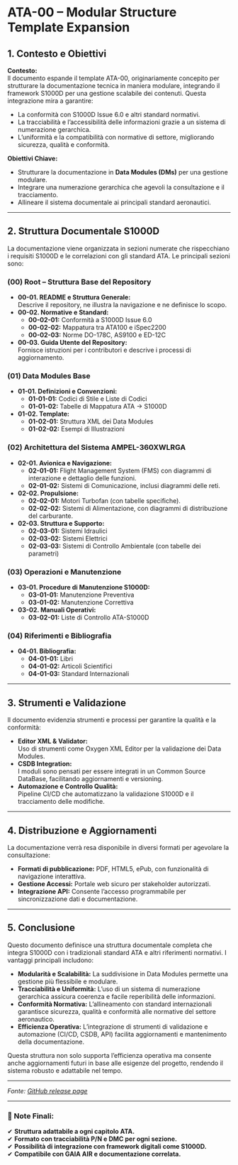 # **ATA-00 – Modular Structure Template Expansion**

## 1. Contesto e Obiettivi

**Contesto:**  
Il documento espande il template ATA-00, originariamente concepito per strutturare la documentazione tecnica in maniera modulare, integrando il framework S1000D per una gestione scalabile dei contenuti. Questa integrazione mira a garantire:
- La conformità con S1000D Issue 6.0 e altri standard normativi.
- La tracciabilità e l’accessibilità delle informazioni grazie a un sistema di numerazione gerarchica.
- L’uniformità e la compatibilità con normative di settore, migliorando sicurezza, qualità e conformità.

**Obiettivi Chiave:**
- Strutturare la documentazione in **Data Modules (DMs)** per una gestione modulare.
- Integrare una numerazione gerarchica che agevoli la consultazione e il tracciamento.
- Allineare il sistema documentale ai principali standard aeronautici.

---

## 2. Struttura Documentale S1000D

La documentazione viene organizzata in sezioni numerate che rispecchiano i requisiti S1000D e le correlazioni con gli standard ATA. Le principali sezioni sono:

### (00) Root – Struttura Base del Repository
- **00-01. README e Struttura Generale:**  
  Descrive il repository, ne illustra la navigazione e ne definisce lo scopo.
- **00-02. Normative e Standard:**  
  - **00-02-01:** Conformità a S1000D Issue 6.0  
  - **00-02-02:** Mappatura tra ATA100 e iSpec2200  
  - **00-02-03:** Norme DO-178C, AS9100 e ED-12C  
- **00-03. Guida Utente del Repository:**  
  Fornisce istruzioni per i contributori e descrive i processi di aggiornamento.

### (01) Data Modules Base
- **01-01. Definizioni e Convenzioni:**  
  - **01-01-01:** Codici di Stile e Liste di Codici  
  - **01-01-02:** Tabelle di Mappatura ATA → S1000D
- **01-02. Template:**  
  - **01-02-01:** Struttura XML dei Data Modules  
  - **01-02-02:** Esempi di Illustrazioni

### (02) Architettura del Sistema AMPEL-360XWLRGA
- **02-01. Avionica e Navigazione:**  
  - **02-01-01:** Flight Management System (FMS) con diagrammi di interazione e dettaglio delle funzioni.  
  - **02-01-02:** Sistemi di Comunicazione, inclusi diagrammi delle reti.
- **02-02. Propulsione:**  
  - **02-02-01:** Motori Turbofan (con tabelle specifiche).  
  - **02-02-02:** Sistemi di Alimentazione, con diagrammi di distribuzione del carburante.
- **02-03. Struttura e Supporto:**  
  - **02-03-01:** Sistemi Idraulici  
  - **02-03-02:** Sistemi Elettrici  
  - **02-03-03:** Sistemi di Controllo Ambientale (con tabelle dei parametri)

### (03) Operazioni e Manutenzione
- **03-01. Procedure di Manutenzione S1000D:**  
  - **03-01-01:** Manutenzione Preventiva  
  - **03-01-02:** Manutenzione Correttiva
- **03-02. Manuali Operativi:**  
  - **03-02-01:** Liste di Controllo ATA-S1000D

### (04) Riferimenti e Bibliografia
- **04-01. Bibliografia:**  
  - **04-01-01:** Libri  
  - **04-01-02:** Articoli Scientifici  
  - **04-01-03:** Standard Internazionali

---

## 3. Strumenti e Validazione

Il documento evidenzia strumenti e processi per garantire la qualità e la conformità:
- **Editor XML & Validator:**  
  Uso di strumenti come Oxygen XML Editor per la validazione dei Data Modules.
- **CSDB Integration:**  
  I moduli sono pensati per essere integrati in un Common Source DataBase, facilitando aggiornamenti e versioning.
- **Automazione e Controllo Qualità:**  
  Pipeline CI/CD che automatizzano la validazione S1000D e il tracciamento delle modifiche.

---

## 4. Distribuzione e Aggiornamenti

La documentazione verrà resa disponibile in diversi formati per agevolare la consultazione:
- **Formati di pubblicazione:** PDF, HTML5, ePub, con funzionalità di navigazione interattiva.
- **Gestione Accessi:** Portale web sicuro per stakeholder autorizzati.
- **Integrazione API:** Consente l’accesso programmabile per sincronizzazione dati e documentazione.

---

## 5. Conclusione

Questo documento definisce una struttura documentale completa che integra S1000D con i tradizionali standard ATA e altri riferimenti normativi. I vantaggi principali includono:
- **Modularità e Scalabilità:** La suddivisione in Data Modules permette una gestione più flessibile e modulare.
- **Tracciabilità e Uniformità:** L’uso di un sistema di numerazione gerarchica assicura coerenza e facile reperibilità delle informazioni.
- **Conformità Normativa:** L’allineamento con standard internazionali garantisce sicurezza, qualità e conformità alle normative del settore aeronautico.
- **Efficienza Operativa:** L’integrazione di strumenti di validazione e automazione (CI/CD, CSDB, API) facilita aggiornamenti e mantenimento della documentazione.

Questa struttura non solo supporta l’efficienza operativa ma consente anche aggiornamenti futuri in base alle esigenze del progetto, rendendo il sistema robusto e adattabile nel tempo.

---

*Fonte: [GitHub release page](https://github.com/GAIA-DESARROLLO-SOSTENIBLE-G-DS/ATA-00/releases/tag/1.0.0)*


---

### **📌 Note Finali:**  
✔ **Struttura adattabile a ogni capitolo ATA.**  
✔ **Formato con tracciabilità P/N e DMC per ogni sezione.**  
✔ **Possibilità di integrazione con framework digitali come S1000D.**  
✔ **Compatibile con GAIA AIR e documentazione correlata.**  
